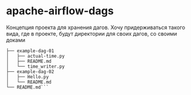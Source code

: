 # apache-airflow-dags

Концепция проекта для хранения дагов. Хочу придерживаться такого вида, где в проекте, будут директории для своих дагов, со своими доками

```.
├── example-dag-01
│   ├── actual-time.py
│   ├── README.md
│   └── time_writer.py
├── example-dag-02
│   ├── Hello.py
│   └── README.md
└── README.md```
